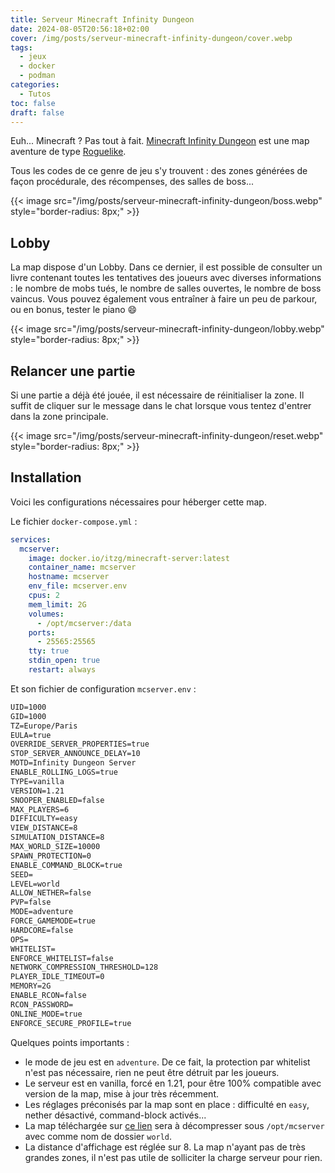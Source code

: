 ```yaml
---
title: Serveur Minecraft Infinity Dungeon
date: 2024-08-05T20:56:18+02:00
cover: /img/posts/serveur-minecraft-infinity-dungeon/cover.webp
tags:
  - jeux
  - docker
  - podman
categories:
  - Tutos
toc: false
draft: false
---
```


Euh... Minecraft ? Pas tout à fait. [Minecraft Infinity Dungeon](https://www.planetminecraft.com/project/infinity-dungeons/) est une map aventure de type [Roguelike](https://fr.wikipedia.org/wiki/Roguelike). 

Tous les codes de ce genre de jeu s'y trouvent : des zones générées de façon procédurale, des récompenses, des salles de boss...

{{< image src="/img/posts/serveur-minecraft-infinity-dungeon/boss.webp" style="border-radius: 8px;" >}}

## Lobby

La map dispose d'un Lobby. Dans ce dernier, il est possible de consulter un livre contenant toutes les tentatives des joueurs avec diverses informations : le nombre de mobs tués, le nombre de salles ouvertes, le nombre de boss vaincus. Vous pouvez également vous entraîner à faire un peu de parkour, ou en bonus, tester le piano :smile:

{{< image src="/img/posts/serveur-minecraft-infinity-dungeon/lobby.webp" style="border-radius: 8px;" >}}

## Relancer une partie

Si une partie a déjà été jouée, il est nécessaire de réinitialiser la zone. Il suffit de cliquer sur le message dans le chat lorsque vous tentez d'entrer dans la zone principale.

{{< image src="/img/posts/serveur-minecraft-infinity-dungeon/reset.webp" style="border-radius: 8px;" >}}

## Installation

Voici les configurations nécessaires pour héberger cette map.

Le fichier `docker-compose.yml` :

```yml
services:
  mcserver:
    image: docker.io/itzg/minecraft-server:latest
    container_name: mcserver
    hostname: mcserver
    env_file: mcserver.env
    cpus: 2
    mem_limit: 2G
    volumes:
      - /opt/mcserver:/data
    ports:
      - 25565:25565
    tty: true
    stdin_open: true
    restart: always
```
Et son fichier de configuration `mcserver.env` :

```txt
UID=1000
GID=1000
TZ=Europe/Paris
EULA=true
OVERRIDE_SERVER_PROPERTIES=true
STOP_SERVER_ANNOUNCE_DELAY=10
MOTD=Infinity Dungeon Server
ENABLE_ROLLING_LOGS=true
TYPE=vanilla
VERSION=1.21
SNOOPER_ENABLED=false
MAX_PLAYERS=6
DIFFICULTY=easy
VIEW_DISTANCE=8
SIMULATION_DISTANCE=8
MAX_WORLD_SIZE=10000
SPAWN_PROTECTION=0
ENABLE_COMMAND_BLOCK=true
SEED=
LEVEL=world
ALLOW_NETHER=false
PVP=false
MODE=adventure
FORCE_GAMEMODE=true
HARDCORE=false
OPS=
WHITELIST=
ENFORCE_WHITELIST=false
NETWORK_COMPRESSION_THRESHOLD=128
PLAYER_IDLE_TIMEOUT=0
MEMORY=2G
ENABLE_RCON=false
RCON_PASSWORD=
ONLINE_MODE=true
ENFORCE_SECURE_PROFILE=true
```

Quelques points importants : 
- le mode de jeu est en `adventure`. De ce fait, la protection par whitelist n'est pas nécessaire, rien ne peut être détruit par les joueurs.
- Le serveur est en vanilla, forcé en 1.21, pour être 100% compatible avec version de la map, mise à jour très récemment.
- Les réglages préconisés par la map sont en place : difficulté en `easy`, nether désactivé, command-block activés...
- La map téléchargée sur [ce lien](https://www.planetminecraft.com/project/infinity-dungeons/) sera à décompresser sous `/opt/mcserver` avec comme nom de dossier `world`.
- La distance d'affichage est réglée sur 8. La map n'ayant pas de très grandes zones, il n'est pas utile de solliciter la charge serveur pour rien.
